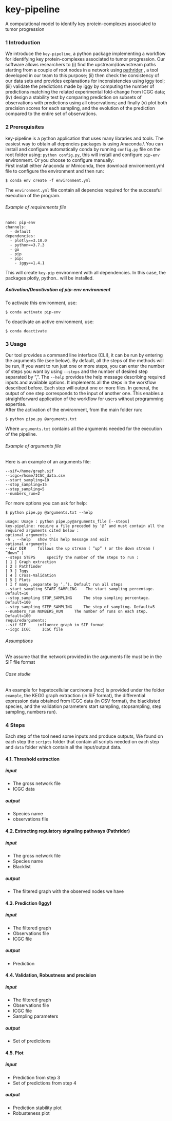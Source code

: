 # key-pipeline
A computational model to identify key protein-complexes associated to tumor progression
### 1 Introduction
We introduce the ```key-pipeline```, a python package implementing a workflow for identifying key protein-complexes associated to tumor progression. Our software allows researchers to (i) find the upstream/downstream paths starting from a
couple of root nodes in a network using [pathrider](https://github.com/arnaudporet/pathrider) , a tool developed in our team
to this purpose; (ii) then check the consistency of our data sets and provides explanations for inconsistencies using iggy tool; (iii) validate the predictions made by iggy by computing the number of predictions matching the related experimental fold-change from ICGC data; (iv) design a stability test by comparing prediction on subsets of observations with predictions using all observations; and finally (v) plot both precision scores for each sampling, and the evolution of the prediction compared to the entire set of observations.
### 2 Prerequisites
key-pipeline is a python application that uses many libraries and tools. The easiest way to obtain all depencies packages is using Anaconda.\ 
You can install and configure automatically conda by running ```config.py``` file on the root folder using: ```python config.py```, this will install and configure ```pip-env``` environment. Or you choose to configure manually:\
First install either Anaconda or Miniconda, then download environment.yml file to configure the environment and then run:

```
$ conda env create -f environment.yml
```
The ```environment.yml``` file contain all depencies required for the successful execution of the program.

###### Example of requirements file
```
name: pip-env
channels:
  - default
dependencies:
  - plotly==3.10.0
  - python==3.7.3
  - go
  - pip
  - pip:
    - iggy==1.4.1
```
This will create ```key-pip``` environment with all dependencies.
In this case, the packages plotly, python.. will be installed.
##### Activation/Deactivation of pip-env environment
To activate this environment, use:
```
$ conda activate pip-env
```
To deactivate an active environment, use:
```
$ conda deactivate
```

### 3 Usage
Our tool provides a command line interface (CLI), it can be run by entering the arguments file (see below). By default, all the steps of the methods will be run, if you want to run just one or more steps, you can enter the number of steps you want by using ```--steps``` and the number of desired step separated by ”,”. The ```--help``` provides the help message describing required inputs and available options. It implements all the steps in the workflow described before. Each step will output one or more files. In general, the output of one step corresponds to the input of another one. This enables a straightforward application of the workflow for users without programming expertise. \
After the activation of the environment, from the main folder run:
```
$ python pipe.py @arguments.txt
```
Where ```arguments.txt``` contains all the arguments needed for the execution of the pipeline.

###### Example of arguments file

Here is an example of an arguments file:
```
--sif=/home/graph.sif
--icgc=/home/ICGC_data.csv
--start_sampling=10
--stop_sampling=15
--step_sampling=5
--numbers_run=2
```
For more options you can ask for help:
```
$ python pipe.py @arguments.txt --help
```
```
usage: Usage : python pipe.py@arguments_file [--steps]
key-pipeline: require a file preceded by ’@’ and must contain all the required arguments cited below :
optional arguments :
-h , --help   show this help message and exit
optional arguments :
--dir DIR     follows the up stream ( ”up” ) or the down stream ( ”down” )
--steps STEPS     specify the number of the steps to run :
[ 1 ] Graph extraction
[ 2 ] Pathfinder
[ 3 ] Iggy
[ 4 ] Cross-Validation
[ 5 ] Plots
( I f many ,separate by ’,’). Default run all steps
--start_sampling START_SAMPLING    The start sampling percentage. Default=10
--stop_sampling STOP_SAMPLING     The stop sampling percentage. Default=100
--step_sampling STEP_SAMPLING     The step of sampling. Default=5
--numbers_run NUMBERS_RUN     The number of runs on each step. Default=100
requiredarguments:
--sif SIF     influence graph in SIF format
--icgc ICGC     ICGC file
```
###### Assumptions 
We assume that the network provided in the arguments file must be in the SIF file format
###### Case studie
An example for hepatocellular carcinoma (hcc) is provided under the folder ```example```, the KEGG graph extraction (in SIF format), the differential expression data obtained from ICGC data (in CSV format), the blacklisted species, and the validation parameters start sampling, stopsampling, step sampling, numbers run).

### 4 Steps
Each step of the tool need some inputs and produce outputs, We found on each step the ```scripts``` folder that contain all scripts needed on each step and ```data``` folder which contain all the input/output data.
#### 4.1. Threshold extraction
##### input
* The gross network file
* ICGC data
##### output
* Species name
* observations file
#### 4.2. Extracting regulatory signaling pathways (Pathrider)
##### input
* The gross network file
* Species name
* Blacklist
##### output
* The filtered graph with the observed nodes we have
#### 4.3. Prediction (Iggy)
##### input
* The filtered graph
* Observations file
* ICGC file
##### output
* Prediction
#### 4.4. Validation, Robustness and precision
##### input
* The filtered graph
* Observations file
* ICGC file
* Sampling parameters
##### output
* Set of predictions
#### 4.5. Plot
##### input
* Prediction from step 3
* Set of predictions from step 4
##### output
* Prediction stability plot
* Robusteness plot
